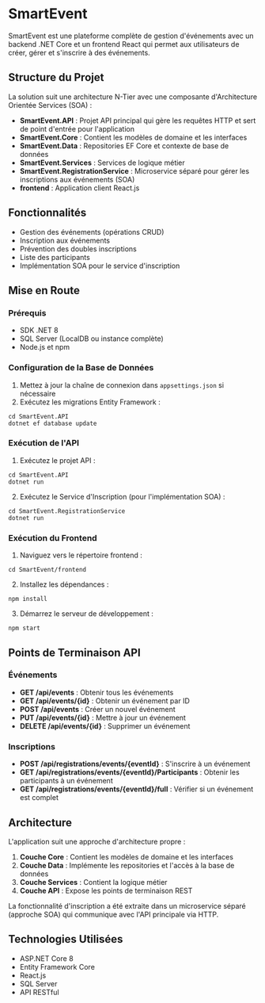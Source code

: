 # SmartEvent

SmartEvent est une plateforme complète de gestion d'événements avec un backend .NET Core et un frontend React qui permet aux utilisateurs de créer, gérer et s'inscrire à des événements.

## Structure du Projet

La solution suit une architecture N-Tier avec une composante d'Architecture Orientée Services (SOA) :

- **SmartEvent.API** : Projet API principal qui gère les requêtes HTTP et sert de point d'entrée pour l'application
- **SmartEvent.Core** : Contient les modèles de domaine et les interfaces
- **SmartEvent.Data** : Repositories EF Core et contexte de base de données
- **SmartEvent.Services** : Services de logique métier
- **SmartEvent.RegistrationService** : Microservice séparé pour gérer les inscriptions aux événements (SOA)
- **frontend** : Application client React.js

## Fonctionnalités

- Gestion des événements (opérations CRUD)
- Inscription aux événements
- Prévention des doubles inscriptions
- Liste des participants
- Implémentation SOA pour le service d'inscription

## Mise en Route

### Prérequis

- SDK .NET 8
- SQL Server (LocalDB ou instance complète)
- Node.js et npm

### Configuration de la Base de Données

1. Mettez à jour la chaîne de connexion dans `appsettings.json` si nécessaire
2. Exécutez les migrations Entity Framework :

```
cd SmartEvent.API
dotnet ef database update
```

### Exécution de l'API

1. Exécutez le projet API :

```
cd SmartEvent.API
dotnet run
```

2. Exécutez le Service d'Inscription (pour l'implémentation SOA) :

```
cd SmartEvent.RegistrationService
dotnet run
```

### Exécution du Frontend

1. Naviguez vers le répertoire frontend :

```
cd SmartEvent/frontend
```

2. Installez les dépendances :

```
npm install
```

3. Démarrez le serveur de développement :

```
npm start
```

## Points de Terminaison API

### Événements

- **GET /api/events** : Obtenir tous les événements
- **GET /api/events/{id}** : Obtenir un événement par ID
- **POST /api/events** : Créer un nouvel événement
- **PUT /api/events/{id}** : Mettre à jour un événement
- **DELETE /api/events/{id}** : Supprimer un événement

### Inscriptions

- **POST /api/registrations/events/{eventId}** : S'inscrire à un événement
- **GET /api/registrations/events/{eventId}/Participants** : Obtenir les participants à un événement
- **GET /api/registrations/events/{eventId}/full** : Vérifier si un événement est complet

## Architecture

L'application suit une approche d'architecture propre :

1. **Couche Core** : Contient les modèles de domaine et les interfaces
2. **Couche Data** : Implémente les repositories et l'accès à la base de données
3. **Couche Services** : Contient la logique métier
4. **Couche API** : Expose les points de terminaison REST

La fonctionnalité d'inscription a été extraite dans un microservice séparé (approche SOA) qui communique avec l'API principale via HTTP.

## Technologies Utilisées

- ASP.NET Core 8
- Entity Framework Core
- React.js
- SQL Server
- API RESTful 